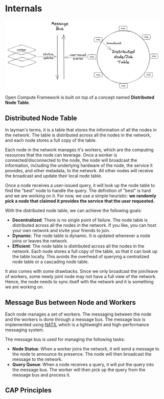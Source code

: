 # Internals

![The overview of OCF Architecture](../images/overview.png)

Open Compute Framework is built on top of a concept named **Distributed Node Table**.

## Distributed Node Table

In layman's terms, it is a table that stores the information of all the nodes in the network. The table is distributed across all the nodes in the network, and each node stores a full copy of the table.

Each node in the network manages it's workers, which are the computing resources that the node can leverage. Once a worker is connected/disconnected to the node, the node will broadcast the information, including the underlying hardware of the node, the service it provides, and other metadata, to the network. All other nodes will receive the broadcast and update their local node table.

Once a node receives a user-issued query, it will look up the node table to find the "best" node to handle the query. The definition of "best" is hard and we are working on it. For now, we use a simple heuristic: **we randomly pick a node that claimed it provides the service that the user requested.**

With the distributed node table, we can achieve the following goals:

* **Decentralized**: There is no single point of failure. The node table is distributed across all the nodes in the network. If you like, you can host your own network and invite your friends to join.
* **Dynamic**: The node table is dynamic. It is updated whenever a node joins or leaves the network.
* **Efficient**: The node table is distributed across all the nodes in the network. Each node stores a full copy of the table, so that it can look up the table locally. This avoids the overhead of querying a centralized node table or a cascading node table.

It also comes with some drawbacks. Since we only broadcast the join/leave of workers, some newly joint node may not have a full view of the network. Hence, the node needs to sync itself with the network and it is something we are working on.

## Message Bus between Node and Workers

Each node manages a set of workers. The messaging between the node and the workers is done through a message bus. The message bus is implemented using [NATS](https://nats.io/), which is a lightweight and high-performance messaging system.

The message bus is used for managing the following tasks:

* **Node Status**: When a worker joins the network, it will send a message to the node to announce its presence. The node will then broadcast the message to the network.
* **Query Queue**: When a node receives a query, it will put the query into the message bus. The worker will then pick up the query from the message bus and process it.

## CAP Principles